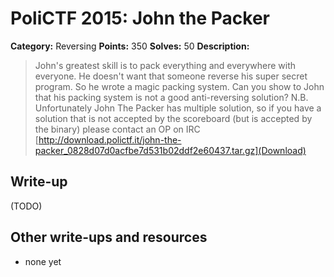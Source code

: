 # PoliCTF 2015: John the Packer

**Category:** Reversing
**Points:** 350
**Solves:** 50
**Description:**

> John's greatest skill is to pack everything and everywhere with everyone. He doesn't want that someone reverse his super secret program. So he wrote a magic packing system. Can you show to John that his packing system is not a good anti-reversing solution? N.B. Unfortunately John The Packer has multiple solution, so if you have a solution that is not accepted by the scoreboard (but is accepted by the binary) please contact an OP on IRC
> [http://download.polictf.it/john-the-packer_0828d07d0acfbe7d531b02ddf2e60437.tar.gz](Download)

## Write-up

(TODO)

## Other write-ups and resources

* none yet
